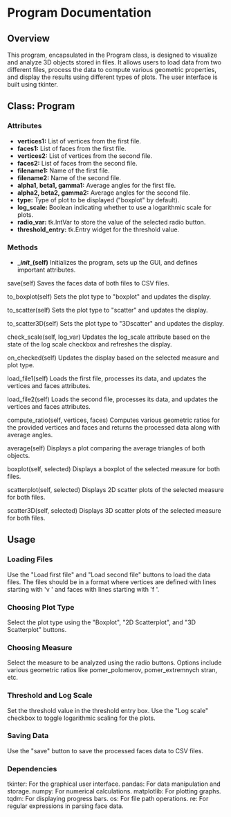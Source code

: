 # Program Documentation

## Overview
This program, encapsulated in the Program class, is designed to visualize and analyze 3D objects stored in files. It allows users to load data from two different files, process the data to compute various geometric properties, and display the results using different types of plots. The user interface is built using tkinter.

## Class: Program
### Attributes
* **vertices1:** List of vertices from the first file.
* **faces1:** List of faces from the first file.
* **vertices2:** List of vertices from the second file.
* **faces2:** List of faces from the second file.
* **filename1:** Name of the first file.
* **filename2:** Name of the second file.
* **alpha1, beta1, gamma1:** Average angles for the first file.
* **alpha2, beta2, gamma2:** Average angles for the second file.
* **type:** Type of plot to be displayed ("boxplot" by default).
* **log_scale:** Boolean indicating whether to use a logarithmic scale for plots.
* **radio_var:** tk.IntVar to store the value of the selected radio button.
* **threshold_entry:** tk.Entry widget for the threshold value.
### Methods

* **\__init__(self)**
Initializes the program, sets up the GUI, and defines important attributes.

save(self)
Saves the faces data of both files to CSV files.

to_boxplot(self)
Sets the plot type to "boxplot" and updates the display.

to_scatter(self)
Sets the plot type to "scatter" and updates the display.

to_scatter3D(self)
Sets the plot type to "3Dscatter" and updates the display.

check_scale(self, log_var)
Updates the log_scale attribute based on the state of the log scale checkbox and refreshes the display.

on_checked(self)
Updates the display based on the selected measure and plot type.

load_file1(self)
Loads the first file, processes its data, and updates the vertices and faces attributes.

load_file2(self)
Loads the second file, processes its data, and updates the vertices and faces attributes.

compute_ratio(self, vertices, faces)
Computes various geometric ratios for the provided vertices and faces and returns the processed data along with average angles.

average(self)
Displays a plot comparing the average triangles of both objects.

boxplot(self, selected)
Displays a boxplot of the selected measure for both files.

scatterplot(self, selected)
Displays 2D scatter plots of the selected measure for both files.

scatter3D(self, selected)
Displays 3D scatter plots of the selected measure for both files.

## Usage
### Loading Files
Use the "Load first file" and "Load second file" buttons to load the data files. The files should be in a format where vertices are defined with lines starting with 'v ' and faces with lines starting with 'f '.
### Choosing Plot Type
Select the plot type using the "Boxplot", "2D Scatterplot", and "3D Scatterplot" buttons.
### Choosing Measure
Select the measure to be analyzed using the radio buttons. Options include various geometric ratios like pomer_polomerov, pomer_extremnych stran, etc.
### Threshold and Log Scale
Set the threshold value in the threshold entry box.
Use the "Log scale" checkbox to toggle logarithmic scaling for the plots.
### Saving Data
Use the "save" button to save the processed faces data to CSV files.
### Dependencies
tkinter: For the graphical user interface.
pandas: For data manipulation and storage.
numpy: For numerical calculations.
matplotlib: For plotting graphs.
tqdm: For displaying progress bars.
os: For file path operations.
re: For regular expressions in parsing face data.

